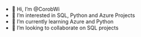 - 👋 Hi, I’m @CorobWi
- 👀 I’m interested in SQL, Python and Azure Projects
- 🌱 I’m currently learning Azure and Python
- 💞️ I’m looking to collaborate on SQL projects


<!---
CorobWi/CorobWi is a ✨ special ✨ repository because its `README.md` (this file) appears on your GitHub profile.
You can click the Preview link to take a look at your changes.
--->
